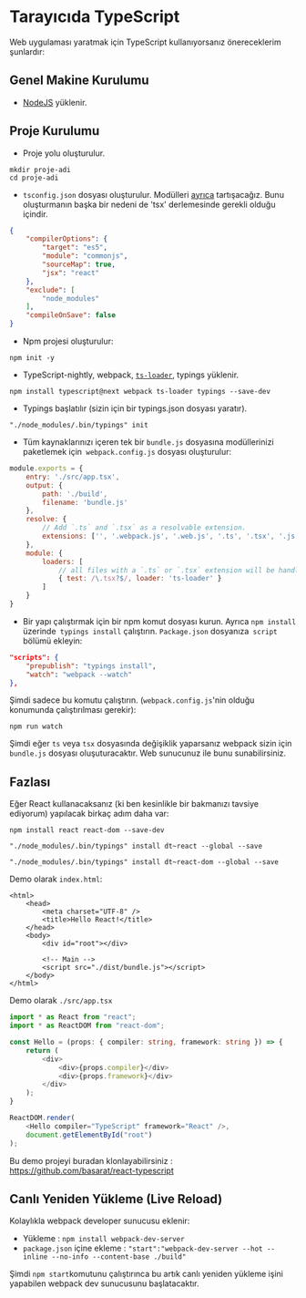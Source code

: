 # Tarayıcıda TypeScript
Web uygulaması yaratmak için TypeScript kullanıyorsanız önereceklerim şunlardır:

## Genel Makine Kurulumu

* [NodeJS](https://nodejs.org/en/download/) yüklenir.

## Proje Kurulumu
* Proje yolu oluşturulur.
```
mkdir proje-adi
cd proje-adi
```
* `tsconfig.json` dosyası oluşturulur. Modülleri [ayrıca](../project/external-modules.md) tartışacağız. Bunu oluşturmanın başka bir nedeni de 'tsx' derlemesinde gerekli olduğu içindir.
```json
{
    "compilerOptions": {
        "target": "es5",
        "module": "commonjs",
        "sourceMap": true,
        "jsx": "react"
    },
    "exclude": [
        "node_modules"
    ],
    "compileOnSave": false
}
```
* Npm projesi oluşturulur:
```
npm init -y
```
* TypeScript-nightly, webpack, [`ts-loader`](https://github.com/TypeStrong/ts-loader/), typings yüklenir.
```
npm install typescript@next webpack ts-loader typings --save-dev
```
* Typings başlatılır (sizin için bir typings.json dosyası yaratır).
```
"./node_modules/.bin/typings" init
```
* Tüm kaynaklarınızı içeren tek bir `bundle.js` dosyasına modüllerinizi paketlemek için` webpack.config.js` dosyası oluşturulur: 
```js
module.exports = {
    entry: './src/app.tsx',
    output: {
        path: './build',  
        filename: 'bundle.js'
    },
    resolve: {
        // Add `.ts` and `.tsx` as a resolvable extension.
        extensions: ['', '.webpack.js', '.web.js', '.ts', '.tsx', '.js']
    },
    module: {
        loaders: [
            // all files with a `.ts` or `.tsx` extension will be handled by `ts-loader`
            { test: /\.tsx?$/, loader: 'ts-loader' }
        ]
    }
}
```
* Bir yapı çalıştırmak için bir npm komut dosyası kurun. Ayrıca `npm install` üzerinde` typings install` çalıştırın. `Package.json` dosyanıza` script` bölümü ekleyin:
```json
"scripts": {
    "prepublish": "typings install",
    "watch": "webpack --watch"
},
```

Şimdi sadece bu komutu çalıştırın. (`webpack.config.js`'nin olduğu konumunda çalıştırılması gerekir):

```
npm run watch
```

Şimdi eğer `ts` veya `tsx` dosyasında değişiklik yaparsanız webpack sizin için `bundle.js` dosyası oluşuturacaktır. Web sunucunuz ile bunu sunabilirsiniz.

## Fazlası
Eğer React kullanacaksanız (ki ben kesinlikle bir bakmanızı tavsiye ediyorum) yapılacak birkaç adım daha var:

```
npm install react react-dom --save-dev
```

```
"./node_modules/.bin/typings" install dt~react --global --save
```

```
"./node_modules/.bin/typings" install dt~react-dom --global --save
```

Demo olarak `index.html`:
```
<html>
    <head>
        <meta charset="UTF-8" />
        <title>Hello React!</title>
    </head>
    <body>
        <div id="root"></div>

        <!-- Main -->
        <script src="./dist/bundle.js"></script>
    </body>
</html>
```
Demo olarak `./src/app.tsx`
```ts
import * as React from "react";
import * as ReactDOM from "react-dom";

const Hello = (props: { compiler: string, framework: string }) => {
    return (
        <div>
            <div>{props.compiler}</div>
            <div>{props.framework}</div>
        </div>
    );
}

ReactDOM.render(
    <Hello compiler="TypeScript" framework="React" />,
    document.getElementById("root")
);
```

Bu demo projeyi buradan klonlayabilirsiniz : https://github.com/basarat/react-typescript

## Canlı Yeniden Yükleme (Live Reload)

Kolaylıkla webpack developer sunucusu eklenir: 

* Yükleme : `npm install webpack-dev-server` 
* `package.json` içine ekleme : `"start":"webpack-dev-server --hot --inline --no-info --content-base ./build"`

Şimdi `npm start`komutunu çalıştırınca bu artık canlı yeniden yükleme işini yapabilen webpack dev sunucusunu başlatacaktır.
